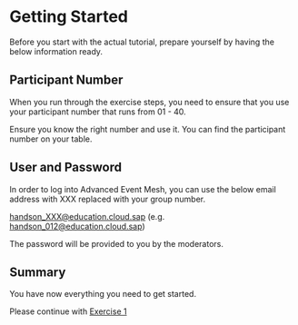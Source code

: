 # Getting Started

Before you start with the actual tutorial, prepare yourself by having the below information ready.

## Participant Number

When you run through the exercise steps, you need to ensure that you use your participant number that runs from 01 - 40.

Ensure you know the right number and use it. You can find the participant number on your table.

## User and Password

In order to log into Advanced Event Mesh, you can use the below email address with XXX replaced with your group number.

handson_XXX@education.cloud.sap (e.g. handson_012@education.cloud.sap)

The password will be provided to you by the moderators.
  
## Summary

You have now everything you need to get started.

Please continue with [Exercise 1](../ex1/README.md)
